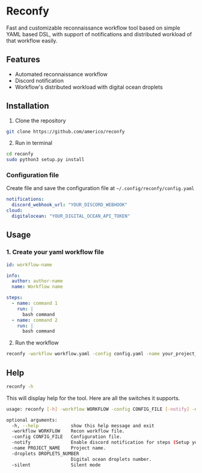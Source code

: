 # Reconfy

Fast and customizable reconnaissance workflow tool based on simple YAML based DSL, with support of notifications and distributed workload of that workflow easily.

## Features

- Automated reconnaissance workflow
- Discord notification
- Workflow's distributed workload with digital ocean droplets

## Installation

1. Clone the repository

```sh
git clone https://github.com/americo/reconfy
```

2. Run in terminal

```sh
cd reconfy
sudo python3 setup.py install
```

### Configuration file

Create file and save the configuration file at `~/.config/reconfy/config.yaml`

```yaml
notifications:
  discord_webhook_url: "YOUR_DISCORD_WEBHOOK"
cloud:
  digitalocean: "YOUR_DIGITAL_OCEAN_API_TOKEN"
```

## Usage

### 1. Create your yaml workflow file

```yaml
id: workflow-name

info:
  author: author-name
  name: Workflow name

steps:
  - name: command 1
    run: |
      bash command
  - name: command 2
    run: |
      bash command

```

2. Run the workflow

```sh
reconfy -workflow workflow.yaml -config config.yaml -name your_project_name
```

## Help

```sh
reconfy -h
```

This will display help for the tool. Here are all the switches it supports.

```sh
usage: reconfy [-h] -workflow WORKFLOW -config CONFIG_FILE [-notify] -name PROJECT_NAME [-droplets DROPLETS_NUMBER] [-silent]

optional arguments:
  -h, --help            show this help message and exit
  -workflow WORKFLOW    Recon workflow file.
  -config CONFIG_FILE   Configuration file.
  -notify               Enable discord notification for steps (Setup your config file first.)
  -name PROJECT_NAME    Project name.
  -droplets DROPLETS_NUMBER
                        Digital ocean droplets number.
  -silent               Silent mode
```
